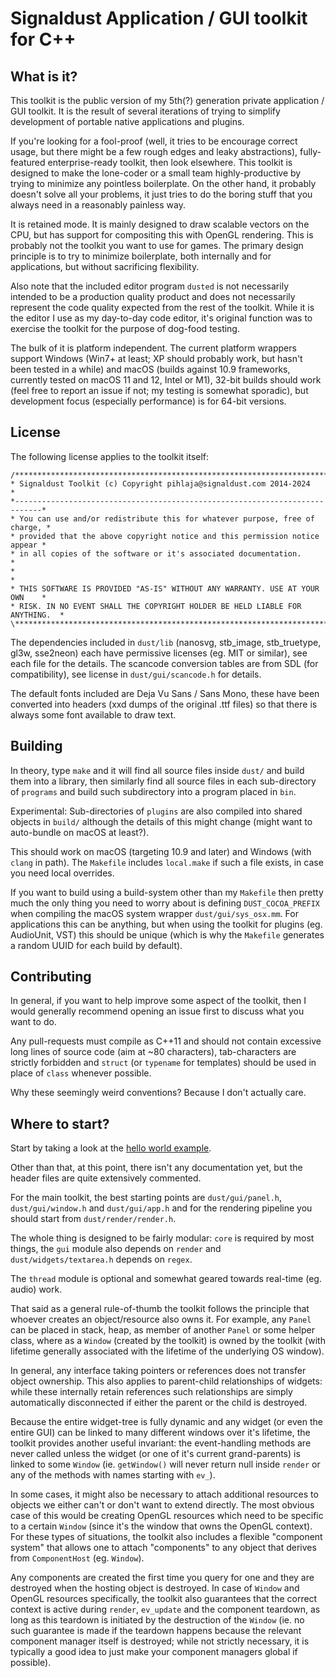 # Signaldust Application / GUI toolkit for C++

## What is it?

This toolkit is the public version of my 5th(?) generation private application / GUI toolkit.
It is the result of several iterations of trying to simplify development of portable native
applications and plugins.

If you're looking for a fool-proof (well, it tries to be encourage correct usage, but there might
be a few rough edges and leaky abstractions), fully-featured enterprise-ready toolkit, then look elsewhere.
This toolkit is designed to make the lone-coder or a small team highly-productive by trying to
minimize any pointless boilerplate. On the other hand, it probably doesn't solve all your problems,
it just tries to do the boring stuff that you always need in a reasonably painless way.

It is retained mode. It is mainly designed to draw scalable vectors on the CPU, but has support
for compositing this with OpenGL rendering. This is probably not the toolkit you want to use for
games. The primary design principle is to try to minimize boilerplate, both internally and for
applications, but without sacrificing flexibility.

Also note that the included editor program `dusted` is not necessarily intended to be a production
quality product and does not necessarily represent the code quality expected from the rest of the
toolkit. While it is the editor I use as my day-to-day code editor, it's original function
was to exercise the toolkit for the purpose of dog-food testing.

The bulk of it is platform independent. The current platform wrappers support Windows (Win7+ at least;
XP should probably work, but hasn't been tested in a while) and macOS (builds against 10.9 frameworks,
currently tested on macOS 11 and 12, Intel or M1), 32-bit builds should work (feel free to report an issue if not;
my testing is somewhat sporadic), but development focus (especially performance) is for 64-bit versions.

## License

The following license applies to the toolkit itself:
```
/*****************************************************************************\
* Signaldust Toolkit (c) Copyright pihlaja@signaldust.com 2014-2024          *
*----------------------------------------------------------------------------*
* You can use and/or redistribute this for whatever purpose, free of charge, *
* provided that the above copyright notice and this permission notice appear *
* in all copies of the software or it's associated documentation.            *
*                                                                            *
* THIS SOFTWARE IS PROVIDED "AS-IS" WITHOUT ANY WARRANTY. USE AT YOUR OWN    *
* RISK. IN NO EVENT SHALL THE COPYRIGHT HOLDER BE HELD LIABLE FOR ANYTHING.  *
\****************************************************************************/
```

The dependencies included in `dust/lib` (nanosvg, stb_image, stb_truetype, gl3w, sse2neon) each have
permissive licenses (eg. MIT or similar), see each file for the details. The scancode conversion tables
are from SDL (for compatibility), see license in `dust/gui/scancode.h` for details.

The default fonts included are Deja Vu Sans / Sans Mono, these have been converted into headers
(xxd dumps of the original .ttf files) so that there is always some font available to draw text.

## Building

In theory, type `make` and it will find all source files inside `dust/` and build them
into a library, then similarly find all source files in each sub-directory of `programs`
and build such subdirectory into a program placed in `bin`.

Experimental: Sub-directories of `plugins` are also compiled into shared objects in `build/`
although the details of this might change (might want to auto-bundle on macOS at least?).

This should work on macOS (targeting 10.9 and later) and Windows (with `clang` in path).
The `Makefile` includes `local.make` if such a file exists, in case you need local overrides.

If you want to build using a build-system other than my `Makefile` then pretty much the
only thing you need to worry about is defining `DUST_COCOA_PREFIX` when compiling the
macOS system wrapper `dust/gui/sys_osx.mm`. For applications this can be anything, but when
using the toolkit for plugins (eg. AudioUnit, VST) this should be unique (which is why
the `Makefile` generates a random UUID for each build by default).

## Contributing

In general, if you want to help improve some aspect of the toolkit, then I would generally
recommend opening an issue first to discuss what you want to do.

Any pull-requests must compile as C++11 and should not contain excessive long lines of source
code (aim at ~80 characters), tab-characters are strictly forbidden and `struct` (or `typename`
for templates) should be used in place of `class` whenever possible.

Why these seemingly weird conventions? Because I don't actually care.

## Where to start?

Start by taking a look at the [hello world example](programs/hello/hello.cpp).

Other than that, at this point, there isn't any documentation yet,
but the header files are quite extensively commented.

For the main toolkit, the best starting points are `dust/gui/panel.h`, `dust/gui/window.h`
and `dust/gui/app.h` and for the rendering pipeline you should start from `dust/render/render.h`.

The whole thing is designed to be fairly modular: `core` is required by most things,
the `gui` module also depends on `render` and `dust/widgets/textarea.h` depends on `regex`.

The `thread` module is optional and somewhat geared towards real-time (eg. audio) work.

That said as a general rule-of-thumb the toolkit follows the principle that whoever creates
an object/resource also owns it. For example, any `Panel` can be placed in stack, heap,
as member of another `Panel` or some helper class, where as a `Window` (created by the toolkit)
is owned by the toolkit (with lifetime generally associated with the lifetime of the underlying
OS window).

In general, any interface taking pointers or references does not transfer object ownership.
This also applies to parent-child relationships of widgets: while these internally retain references
such relationships are simply automatically disconnected if either the parent or the child is destroyed.

Because the entire widget-tree is fully dynamic and any widget (or even the entire GUI) can be
linked to many different windows over it's lifetime, the toolkit provides another useful invariant:
the event-handling methods are never called unless the widget (or one of it's current grand-parents)
is linked to some `Window` (ie. `getWindow()` will never return null inside `render` or any of the
methods with names starting with `ev_`).

In some cases, it might also be necessary to attach additional resources to objects we either can't
or don't want to extend directly. The most obvious case of this would be creating OpenGL resources
which need to be specific to a certain `Window` (since it's the window that owns the OpenGL context).
For these types of situations, the toolkit also includes a flexible "component system" that
allows one to attach "components" to any object that derives from `ComponentHost` (eg. `Window`).

Any components are created the first time you query for one and they are destroyed when the hosting
object is destroyed. In case of `Window` and OpenGL resources specifically, the toolkit also
guarantees that the correct context is active during `render`, `ev_update` and the component teardown,
as long as this teardown is initiated by the destruction of the `Window` (ie. no such guarantee is made
if the teardown happens because the relevant component manager itself is destroyed; while not strictly
necessary, it is typically a good idea to just make your component managers global if possible).
